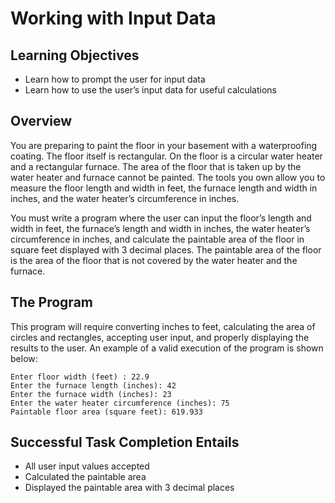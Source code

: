 # Working with Input Data

## Learning Objectives

- Learn how to prompt the user for input data
- Learn how to use the user’s input data for useful calculations

## Overview

You are preparing to paint the floor in your basement with a waterproofing coating. The floor itself is
rectangular. On the floor is a circular water heater and a rectangular furnace. The area of the floor that is
taken up by the water heater and furnace cannot be painted. The tools you own allow you to measure the
floor length and width in feet, the furnace length and width in inches, and the water heater’s circumference
in inches.

You must write a program where the user can input the floor’s length and width in feet, the furnace’s length
and width in inches, the water heater’s circumference in inches, and calculate the paintable area of the floor
in square feet displayed with 3 decimal places. The paintable area of the floor is the area of the floor that is
not covered by the water heater and the furnace.

## The Program

This program will require converting inches to feet, calculating the area of circles and rectangles, accepting
user input, and properly displaying the results to the user. An example of a valid execution of the program is
shown below:

```Enter floor length (feet): 27.5
Enter floor width (feet) : 22.9
Enter the furnace length (inches): 42
Enter the furnace width (inches): 23
Enter the water heater circumference (inches): 75
Paintable floor area (square feet): 619.933
```

## Successful Task Completion Entails

- All user input values accepted
- Calculated the paintable area
- Displayed the paintable area with 3 decimal places
